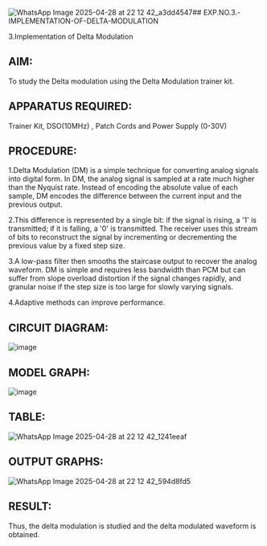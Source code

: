 ![WhatsApp Image 2025-04-28 at 22 12 42_a3dd4547](https://github.com/user-attachments/assets/8ce3e9c1-036b-4118-93b3-a444791a5263)## EXP.NO.3.-IMPLEMENTATION-OF-DELTA-MODULATION

3.Implementation of Delta Modulation 
  
## AIM:  

 To study the Delta modulation using the Delta Modulation trainer kit. 
 
## APPARATUS REQUIRED:

Trainer Kit, DSO(10MHz) , Patch Cords and Power Supply (0-30V) 

## PROCEDURE:

1.Delta Modulation (DM) is a simple technique for converting analog signals into digital form. In DM, the analog signal is sampled at a rate much higher than the Nyquist rate. Instead of encoding the absolute value of each sample, DM encodes the difference between the current input and the previous output. 

2.This difference is represented by a single bit: if the signal is rising, a '1' is transmitted; if it is falling, a '0' is transmitted. The receiver uses this stream of bits to reconstruct the signal by incrementing or decrementing the previous value by a fixed step size.

3.A low-pass filter then smooths the staircase output to recover the analog waveform. DM is simple and requires less bandwidth than PCM but can suffer from slope overload distortion if the signal changes rapidly, and granular noise if the step size is too large for slowly varying signals. 

4.Adaptive methods can improve performance.

## CIRCUIT DIAGRAM:
![image](https://github.com/user-attachments/assets/3d9cc6ff-8d44-4e65-b0f5-5498d0a1a35e)


## MODEL GRAPH:
![image](https://github.com/user-attachments/assets/e93f994b-5fab-4823-a621-8959d96d58c5)


## TABLE:
![WhatsApp Image 2025-04-28 at 22 12 42_1241eeaf](https://github.com/user-attachments/assets/59ece2ba-9447-4fca-bd4d-b5b7de7d3fb6)


## OUTPUT GRAPHS:
![WhatsApp Image 2025-04-28 at 22 12 42_594d8fd5](https://github.com/user-attachments/assets/385c3190-3d9f-48ec-a261-caa95c35aa96)


## RESULT:
Thus, the delta modulation is studied and the delta modulated waveform is obtained.

